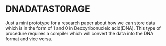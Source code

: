 # DNADATAST0RAGE
Just a mini prototype for a research paper about how we can store data which is in the form of 1 and 0 in Deoxyribonucleic acid(DNA). This type of procedure requires a compiler which will convert the data into the DNA format and vice versa.
